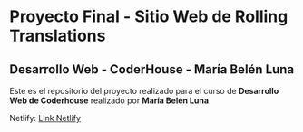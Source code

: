 # **Proyecto Final - Sitio Web de Rolling Translations**

## Desarrollo Web - CoderHouse - María Belén Luna

Este es el repositorio del proyecto realizado para el curso de **Desarrollo Web de Coderhouse** realizado por **María Belén Luna**

Netlify: [Link Netlify](https://rolling-translations.netlify.app/)